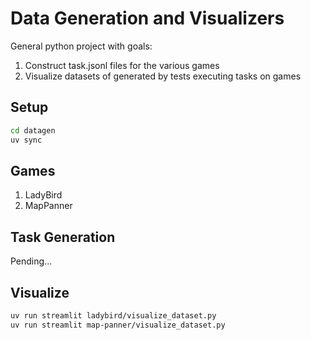 # Data Generation and Visualizers

General python project with goals:
1. Construct task.jsonl files for the various games
2. Visualize datasets of generated by tests executing tasks on games

## Setup

```sh
cd datagen
uv sync
```

## Games

1. LadyBird
2. MapPanner

## Task Generation

Pending...

## Visualize

```sh
uv run streamlit ladybird/visualize_dataset.py
uv run streamlit map-panner/visualize_dataset.py
```
